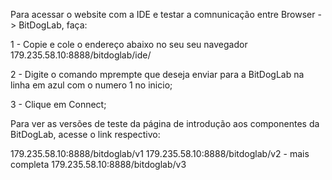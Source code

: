Para acessar o website com a IDE e testar a comnunicação entre Browser -> BitDogLab, faça:

1 - Copie e cole o endereço abaixo no seu seu navegador
179.235.58.10:8888/bitdoglab/ide/

2 - Digite o comando mprempte que deseja enviar para a BitDogLab na linha em azul com o numero 1 no inicio;

3 - Clique em Connect;


Para ver as versões de teste da página de introdução aos componentes da BitDogLab, acesse o link respectivo:

179.235.58.10:8888/bitdoglab/v1
179.235.58.10:8888/bitdoglab/v2 - mais completa
179.235.58.10:8888/bitdoglab/v3
